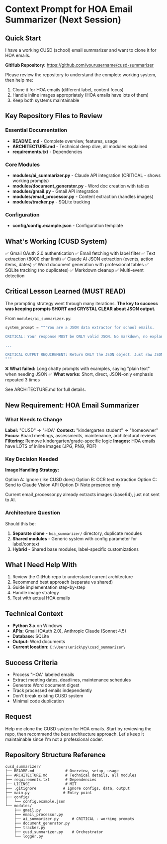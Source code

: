 # Context Prompt for HOA Email Summarizer (Next Session)

## Quick Start

I have a working CUSD (school) email summarizer and want to clone it for HOA emails. 

**GitHub Repository:** https://github.com/yourusername/cusd-summarizer

Please review the repository to understand the complete working system, then help me:
1. Clone it for HOA emails (different label, content focus)
2. Handle inline images appropriately (HOA emails have lots of them)
3. Keep both systems maintainable

## Key Repository Files to Review

### Essential Documentation
- **README.md** - Complete overview, features, usage
- **ARCHITECTURE.md** - Technical deep dive, all modules explained
- **requirements.txt** - Dependencies

### Core Modules
- **modules/ai_summarizer.py** - Claude API integration (CRITICAL - shows working prompts)
- **modules/document_generator.py** - Word doc creation with tables
- **modules/gmail.py** - Gmail API integration
- **modules/email_processor.py** - Content extraction (handles images)
- **modules/tracker.py** - SQLite tracking

### Configuration
- **config/config.example.json** - Configuration template

## What's Working (CUSD System)

✅ Gmail OAuth 2.0 authentication
✅ Email fetching with label filter
✅ Text extraction (8000 char limit)
✅ Claude AI JSON extraction (events, action items, dates)
✅ Word document generation with professional tables
✅ SQLite tracking (no duplicates)
✅ Markdown cleanup
✅ Multi-event detection

## Critical Lesson Learned (MUST READ)

The prompting strategy went through many iterations. **The key to success was keeping prompts SHORT and CRYSTAL CLEAR about JSON output.**

From `modules/ai_summarizer.py`:
```python
system_prompt = """You are a JSON data extractor for school emails.

CRITICAL: Your response MUST be ONLY valid JSON. No markdown, no explanations.

...

CRITICAL OUTPUT REQUIREMENT: Return ONLY the JSON object. Just raw JSON starting with {
"""
```

❌ **What failed:** Long chatty prompts with examples, saying "plain text" when needing JSON
✅ **What works:** Short, direct, JSON-only emphasis repeated 3 times

See ARCHITECTURE.md for full details.

## New Requirement: HOA Email Summarizer

### What Needs to Change

**Label:** "CUSD" → "HOA"
**Context:** "kindergarten student" → "homeowner"
**Focus:** Board meetings, assessments, maintenance, architectural reviews
**Filtering:** Remove kindergarten/grade-specific logic
**Images:** HOA emails have LOTS of inline images (JPG, PNG, PDF)

### Key Decision Needed

**Image Handling Strategy:**

Option A: Ignore (like CUSD does)
Option B: OCR text extraction
Option C: Send to Claude Vision API
Option D: Note presence only

Current email_processor.py already extracts images (base64), just not sent to AI.

### Architecture Question

Should this be:
1. **Separate clone** - `hoa_summarizer/` directory, duplicate modules
2. **Shared modules** - Generic system with config parameter for label/context
3. **Hybrid** - Shared base modules, label-specific customizations

## What I Need Help With

1. Review the GitHub repo to understand current architecture
2. Recommend best approach (separate vs shared)
3. Guide implementation step-by-step
4. Handle image strategy
5. Test with actual HOA emails

## Technical Context

- **Python 3.x** on Windows
- **APIs:** Gmail (OAuth 2.0), Anthropic Claude (Sonnet 4.5)
- **Database:** SQLite
- **Output:** Word documents
- **Current location:** `C:\Users\erick\py\cusd_summarizer\`

## Success Criteria

- Process "HOA" labeled emails
- Extract meeting dates, deadlines, maintenance schedules
- Generate Word document digest
- Track processed emails independently
- Don't break existing CUSD system
- Minimal code duplication

## Request

Help me clone the CUSD system for HOA emails. Start by reviewing the repo, then recommend the best architecture approach. Let's keep it maintainable since I'm not a professional coder.

## Repository Structure Reference

```
cusd_summarizer/
├── README.md              # Overview, setup, usage
├── ARCHITECTURE.md        # Technical details, all modules
├── requirements.txt       # Dependencies
├── LICENSE                # MIT
├── .gitignore            # Ignore configs, data, output
├── main.py               # Entry point
├── config/
│   └── config.example.json
└── modules/
    ├── gmail.py
    ├── email_processor.py
    ├── ai_summarizer.py      # CRITICAL - working prompts
    ├── document_generator.py
    ├── tracker.py
    ├── cusd_summarizer.py    # Orchestrator
    └── logger.py
```
